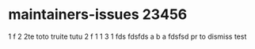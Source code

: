 # maintainers-issues 23456
1
f
2
2te
toto truite tutu
2
f
1
1
3
1
fds
fdsfds
a
b
a
fdsfsd
pr to dismiss
test
